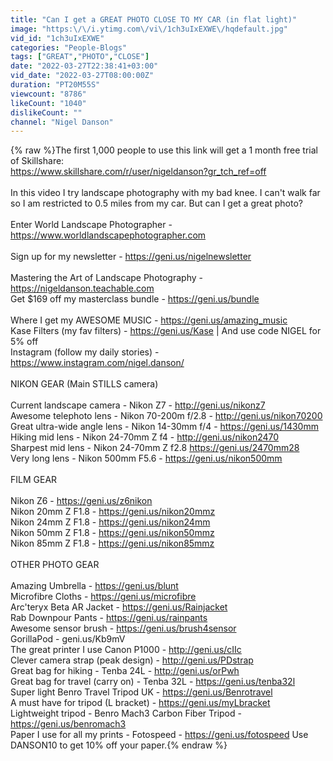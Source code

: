 ```yaml
---
title: "Can I get a GREAT PHOTO CLOSE TO MY CAR (in flat light)"
image: "https:\/\/i.ytimg.com\/vi\/1ch3uIxEXWE\/hqdefault.jpg"
vid_id: "1ch3uIxEXWE"
categories: "People-Blogs"
tags: ["GREAT","PHOTO","CLOSE"]
date: "2022-03-27T22:38:41+03:00"
vid_date: "2022-03-27T08:00:00Z"
duration: "PT20M55S"
viewcount: "8786"
likeCount: "1040"
dislikeCount: ""
channel: "Nigel Danson"
---
```

{% raw %}The first 1,000 people to use this link will get a 1 month free trial of Skillshare:<br /><a rel="nofollow" target="blank" href="https://www.skillshare.com/r/user/nigeldanson?gr_tch_ref=off">https://www.skillshare.com/r/user/nigeldanson?gr_tch_ref=off</a><br /><br />In this video I try landscape photography with my bad knee.  I can't walk far so I am restricted to 0.5 miles from my car.  But can I get a great photo?<br /><br />Enter World Landscape Photographer - <a rel="nofollow" target="blank" href="https://www.worldlandscapephotographer.com">https://www.worldlandscapephotographer.com</a><br /><br />Sign up for my newsletter - <a rel="nofollow" target="blank" href="https://geni.us/nigelnewsletter">https://geni.us/nigelnewsletter</a><br /><br />Mastering the Art of Landscape Photography - <a rel="nofollow" target="blank" href="https://nigeldanson.teachable.com">https://nigeldanson.teachable.com</a><br />Get $169 off my masterclass bundle - <a rel="nofollow" target="blank" href="https://geni.us/bundle">https://geni.us/bundle</a><br /><br />Where I get my AWESOME MUSIC  - <a rel="nofollow" target="blank" href="https://geni.us/amazing_music">https://geni.us/amazing_music</a><br />Kase Filters (my fav filters) - <a rel="nofollow" target="blank" href="https://geni.us/Kase">https://geni.us/Kase</a> | And use code NIGEL for 5% off <br />Instagram (follow my daily stories) - <a rel="nofollow" target="blank" href="https://www.instagram.com/nigel.danson/">https://www.instagram.com/nigel.danson/</a><br /><br />NIKON GEAR (Main STILLS camera)<br /><br />Current landscape camera - Nikon Z7 - <a rel="nofollow" target="blank" href="http://geni.us/nikonz7">http://geni.us/nikonz7</a><br />Awesome telephoto lens - Nikon 70-200m f/2.8 - <a rel="nofollow" target="blank" href="http://geni.us/nikon70200">http://geni.us/nikon70200</a><br />Great ultra-wide angle lens - Nikon 14-30mm f/4 - <a rel="nofollow" target="blank" href="https://geni.us/1430mm">https://geni.us/1430mm</a><br />Hiking mid lens - Nikon 24-70mm Z f4 - <a rel="nofollow" target="blank" href="http://geni.us/nikon2470">http://geni.us/nikon2470</a><br />Sharpest mid lens - Nikon 24-70mm Z f2.8 <a rel="nofollow" target="blank" href="https://geni.us/2470mm28">https://geni.us/2470mm28</a><br />Very long lens - Nikon 500mm F5.6 - <a rel="nofollow" target="blank" href="https://geni.us/nikon500mm">https://geni.us/nikon500mm</a><br /><br />FILM GEAR <br /><br />Nikon Z6 - <a rel="nofollow" target="blank" href="https://geni.us/z6nikon">https://geni.us/z6nikon</a><br />Nikon 20mm Z F1.8 - <a rel="nofollow" target="blank" href="https://geni.us/nikon20mmz">https://geni.us/nikon20mmz</a> <br />Nikon 24mm Z F1.8 - <a rel="nofollow" target="blank" href="https://geni.us/nikon24mm">https://geni.us/nikon24mm</a> <br />Nikon 50mm Z F1.8 - <a rel="nofollow" target="blank" href="https://geni.us/nikon50mmz">https://geni.us/nikon50mmz</a> <br />Nikon 85mm Z F1.8 - <a rel="nofollow" target="blank" href="https://geni.us/nikon85mmz">https://geni.us/nikon85mmz</a> <br /><br />OTHER PHOTO GEAR<br /><br />Amazing Umbrella - <a rel="nofollow" target="blank" href="https://geni.us/blunt">https://geni.us/blunt</a><br />Microfibre Cloths - <a rel="nofollow" target="blank" href="https://geni.us/microfibre">https://geni.us/microfibre</a><br />Arc'teryx Beta AR Jacket - <a rel="nofollow" target="blank" href="https://geni.us/Rainjacket">https://geni.us/Rainjacket</a> <br />Rab Downpour Pants - <a rel="nofollow" target="blank" href="https://geni.us/rainpants">https://geni.us/rainpants</a><br />Awesome sensor brush - <a rel="nofollow" target="blank" href="https://geni.us/brush4sensor">https://geni.us/brush4sensor</a> <br />GorillaPod - geni.us/Kb9mV <br />The great printer I use Canon P1000 - <a rel="nofollow" target="blank" href="http://geni.us/cIIc">http://geni.us/cIIc</a><br />Clever camera strap (peak design) - <a rel="nofollow" target="blank" href="http://geni.us/PDstrap">http://geni.us/PDstrap</a><br />Great bag for hiking - Tenba 24L - <a rel="nofollow" target="blank" href="http://geni.us/orPwh">http://geni.us/orPwh</a><br />Great bag for travel (carry on) - Tenba 32L - <a rel="nofollow" target="blank" href="https://geni.us/tenba32l">https://geni.us/tenba32l</a> <br />Super light Benro Travel Tripod UK - <a rel="nofollow" target="blank" href="https://geni.us/Benrotravel">https://geni.us/Benrotravel</a><br />A must have for tripod (L bracket) - <a rel="nofollow" target="blank" href="https://geni.us/myLbracket">https://geni.us/myLbracket</a><br />Lightweight tripod - Benro Mach3 Carbon Fiber Tripod - <a rel="nofollow" target="blank" href="https://geni.us/benromach3">https://geni.us/benromach3</a> <br />Paper I use for all my prints - Fotospeed - <a rel="nofollow" target="blank" href="https://geni.us/fotospeed">https://geni.us/fotospeed</a> Use DANSON10 to get 10% off your paper.{% endraw %}
